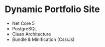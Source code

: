 # Dynamic Portfolio Site 

* Net Core 5
* PostgreSQL
* Clean Architecture 
* Bundle & Minification (Css/Js) 
